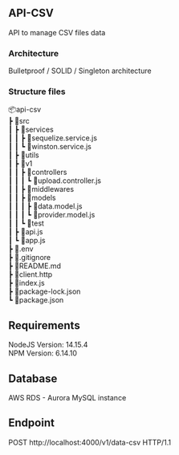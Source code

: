 ## API-CSV
API to manage CSV files data

### Architecture
Bulletproof / SOLID / Singleton architecture

### Structure files
📦api-csv <br/>
 ┣ 📂src <br/>
 ┃ ┣ 📂services <br/>
 ┃ ┃ ┣ 📜sequelize.service.js <br/>
 ┃ ┃ ┗ 📜winston.service.js <br/>
 ┃ ┣ 📂utils <br/>
 ┃ ┣ 📂v1 <br/>
 ┃ ┃ ┣ 📂controllers <br/>
 ┃ ┃ ┃ ┗ 📜upload.controller.js <br/>
 ┃ ┃ ┣ 📂middlewares <br/>
 ┃ ┃ ┣ 📂models <br/>
 ┃ ┃ ┃ ┣ 📜data.model.js <br/>
 ┃ ┃ ┃ ┗ 📜provider.model.js <br/>
 ┃ ┃ ┗ 📂test <br/>
 ┃ ┣ 📜api.js <br/>
 ┃ ┗ 📜app.js <br/>
 ┣ 📜.env <br/>
 ┣ 📜.gitignore <br/>
 ┣ 📜README.md <br/>
 ┣ 📜client.http <br/>
 ┣ 📜index.js <br/>
 ┣ 📜package-lock.json <br/>
 ┗ 📜package.json <br/>
 
## Requirements
NodeJS Version: 14.15.4 <br />
NPM Version: 6.14.10 <br />

## Database
AWS RDS - Aurora MySQL instance <br />

## Endpoint
POST http://localhost:4000/v1/data-csv HTTP/1.1






